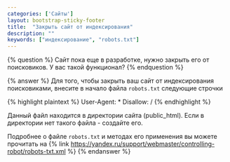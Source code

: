 ```yaml
---
categories: ['Сайты']
layout: bootstrap-sticky-footer
title:  "Закрыть сайт от индексирования"
description: ""
keywords: ["индексирование", "robots.txt"]
---
```


{% question %}
Сайт пока еще в разработке, нужно закрыть его от поисковиков. У вас такой функционал?
{% endquestion %}

{% answer %}
Для того, чтобы закрыть ваш сайт от индексирования поисковиками, внесите в начало файла `robots.txt` следующие строчки

{% highlight plaintext %}
User-Agent: *
Disallow: /
{% endhighlight %}

Данный файл находится в директории сайта (public_html). Если в директории нет такого файла - создайте его.

Подробнее о файле `robots.txt` и методах его применения вы можете прочитать на {% link https://yandex.ru/support/webmaster/controlling-robot/robots-txt.xml %}
{% endanswer %}
